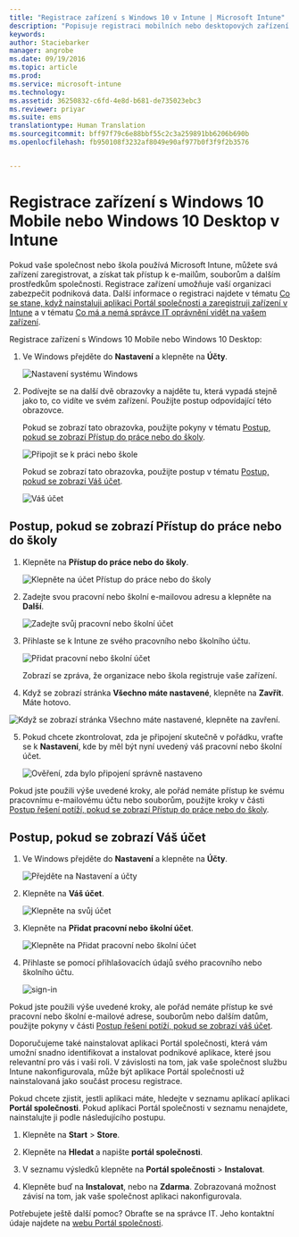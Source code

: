 ```yaml
---
title: "Registrace zařízení s Windows 10 v Intune | Microsoft Intune"
description: "Popisuje registraci mobilních nebo desktopových zařízení s Windows 10 v Intune."
keywords: 
author: Staciebarker
manager: angrobe
ms.date: 09/19/2016
ms.topic: article
ms.prod: 
ms.service: microsoft-intune
ms.technology: 
ms.assetid: 36250832-c6fd-4e8d-b681-de735023ebc3
ms.reviewer: priyar
ms.suite: ems
translationtype: Human Translation
ms.sourcegitcommit: bff97f79c6e88bbf55c2c3a259891bb6206b690b
ms.openlocfilehash: fb950108f3232af8049e90af977b0f3f9f2b3576


---
```



# Registrace zařízení s Windows 10 Mobile nebo Windows 10 Desktop v Intune

Pokud vaše společnost nebo škola používá Microsoft Intune, můžete svá zařízení zaregistrovat, a získat tak přístup k e-mailům, souborům a dalším prostředkům společnosti. Registrace zařízení umožňuje vaší organizaci zabezpečit podniková data. Další informace o registraci najdete v tématu [Co se stane, když nainstaluji aplikaci Portál společnosti a zaregistruji zařízení v Intune](what-happens-if-you-install-the-company-portal-app-and-enroll-your-device-in-intune-windows.md) a v tématu [Co má a nemá správce IT oprávnění vidět na vašem zařízení](what-can-your-it-administrator-see-when-you-enroll-your-device-in-intune-windows.md).


Registrace zařízení s Windows 10 Mobile nebo Windows 10 Desktop:

1.  Ve Windows přejděte do **Nastavení** a klepněte na **Účty**.

    ![Nastavení systému Windows](./media/w10-enroll-rs1-settings-accounts.png)

2.  Podívejte se na další dvě obrazovky a najděte tu, která vypadá stejně jako to, co vidíte ve svém zařízení. Použijte postup odpovídající této obrazovce.

    Pokud se zobrazí tato obrazovka, použijte pokyny v tématu [Postup, pokud se zobrazí Přístup do práce nebo do školy](#steps-to-follow-if-you-see-access-work-or-school).

    ![Připojit se k práci nebo škole](./media/w10-enroll-rs1-connect-to-work-or-school.png)

    Pokud se zobrazí tato obrazovka, použijte postup v tématu [Postup, pokud se zobrazí Váš účet](#steps-to-follow-if-you-see-your-account).

    ![Váš účet](./media/w10-enroll-2-accounts-your-account.png)

## Postup, pokud se zobrazí Přístup do práce nebo do školy

1.  Klepněte na **Přístup do práce nebo do školy**.

    ![Klepněte na účet Přístup do práce nebo do školy](./media/w10-enroll-rs1-connect-to-work-or-school.png)

2.  Zadejte svou pracovní nebo školní e-mailovou adresu a klepněte na **Další**.

    ![Zadejte svůj pracovní nebo školní účet](./media/w10-enroll-rs1-set-up-work-or-school-account.png)

3. Přihlaste se k Intune ze svého pracovního nebo školního účtu.

    ![Přidat pracovní nebo školní účet](./media/w10-enroll-rs1-enter-your-credentials.png)

    Zobrazí se zpráva, že organizace nebo škola registruje vaše zařízení.

4. Když se zobrazí stránka **Všechno máte nastavené**, klepněte na **Zavřít**. Máte hotovo.

  ![Když se zobrazí stránka Všechno máte nastavené, klepněte na zavření.](./media/w10-enroll-rs1-youre-all-set.png)

5. Pokud chcete zkontrolovat, zda je připojení skutečně v pořádku, vraťte se k **Nastavení**, kde by měl být nyní uvedený váš pracovní nebo školní účet.

    ![Ověření, zda bylo připojení správně nastaveno](./media/w10-enroll-rs1-validate-successful-enrollment.png)

Pokud jste použili výše uvedené kroky, ale pořád nemáte přístup ke svému pracovnímu e-mailovému účtu nebo souborům, použijte kroky v části [Postup řešení potíží, pokud se zobrazí Přístup do práce nebo do školy](troubleshoot-your-windows-10-device-windows.md#troubleshooting-steps-to-follow-if-you-see-access-work-or-school).


## Postup, pokud se zobrazí Váš účet

1.  Ve Windows přejděte do **Nastavení** a klepněte na **Účty**.

    ![Přejděte na Nastavení a účty](./media/W10-enroll-1-settings-accounts.png)

2.  Klepněte na **Váš účet**.

    ![Klepněte na svůj účet](./media/W10-enroll-2-accounts-your-account.png)

3.  Klepněte na **Přidat pracovní nebo školní účet**.

    ![Klepněte na Přidat pracovní nebo školní účet](./media/w10-enroll-3-add-work-school-acct.png)

4.  Přihlaste se pomocí přihlašovacích údajů svého pracovního nebo školního účtu.

    ![sign-in](./media/W10-enroll-4-sign-in.png)

Pokud jste použili výše uvedené kroky, ale pořád nemáte přístup ke své pracovní nebo školní e-mailové adrese, souborům nebo dalším datům, použijte pokyny v části [Postup řešení potíží, pokud se zobrazí váš účet](troubleshoot-your-windows-10-device-windows.md#troubleshooting-steps-to-follow-if-you-see-your-account).

Doporučujeme také nainstalovat aplikaci Portál společnosti, která vám umožní snadno identifikovat a instalovat podnikové aplikace, které jsou relevantní pro vás i vaši roli. V závislosti na tom, jak vaše společnost službu Intune nakonfigurovala, může být aplikace Portál společnosti už nainstalovaná jako součást procesu registrace.

Pokud chcete zjistit, jestli aplikaci máte, hledejte v seznamu aplikací aplikaci **Portál společnosti**. Pokud aplikaci Portál společnosti v seznamu nenajdete, nainstalujte ji podle následujícího postupu.

1.  Klepněte na **Start** &gt; **Store**.

2.  Klepněte na **Hledat** a napište **portál společnosti**.

3.  V seznamu výsledků klepněte na **Portál společnosti** &gt; **Instalovat**.

4.  Klepněte buď na **Instalovat**, nebo na **Zdarma**. Zobrazovaná možnost závisí na tom, jak vaše společnost aplikaci nakonfigurovala.

Potřebujete ještě další pomoc? Obraťte se na správce IT. Jeho kontaktní údaje najdete na [webu Portál společnosti](http://portal.manage.microsoft.com).





<!--HONumber=Sep16_HO3-->


